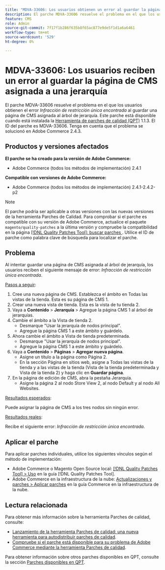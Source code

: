 ```yaml
---
title: "MDVA-33606: Los usuarios obtienen un error al guardar la página de CMS asignada a la jerarquía"
description: El parche MDVA-33606 resuelve el problema en el que los usuarios obtienen el error "Infracción de restricción única encontrada" al guardar una página de CMS asignada al árbol de jerarquía. Este parche está disponible cuando está instalada la [Quality Patches Tool (QPT)](https://experienceleague.adobe.com/en/docs/commerce-knowledge-base/kb/announcements/commerce-announcements/magento-quality-patches-released-new-tool-to-self-serve-quality-patches) 1.1.3. El ID del parche es MDVA-33606. Tenga en cuenta que el problema se solucionó en Adobe Commerce 2.4.3.
feature: CMS
role: Admin
source-git-commit: 7f17f1b286f635b8f65ac877e9de5f1d1a6a6461
workflow-type: tm+mt
source-wordcount: '529'
ht-degree: 0%

---
```


# MDVA-33606: Los usuarios reciben un error al guardar la página de CMS asignada a una jerarquía

El parche MDVA-33606 resuelve el problema en el que los usuarios obtienen el error *Infracción de restricción única encontrada* al guardar una página de CMS asignada al árbol de jerarquía. Este parche está disponible cuando está instalada la [Herramienta de parches de calidad (QPT)](https://experienceleague.adobe.com/en/docs/commerce-knowledge-base/kb/announcements/commerce-announcements/magento-quality-patches-released-new-tool-to-self-serve-quality-patches) 1.1.3. El ID del parche es MDVA-33606. Tenga en cuenta que el problema se solucionó en Adobe Commerce 2.4.3.

## Productos y versiones afectados

**El parche se ha creado para la versión de Adobe Commerce:**

* Adobe Commerce (todos los métodos de implementación) 2.4.1

**Compatible con versiones de Adobe Commerce:**

* Adobe Commerce (todos los métodos de implementación) 2.4.1-2.4.2-p2

>[!NOTE]
>
>El parche podría ser aplicable a otras versiones con las nuevas versiones de la herramienta Parches de Calidad. Para comprobar si el parche es compatible con su versión de Adobe Commerce, actualice el paquete `magento/quality-patches` a la última versión y compruebe la compatibilidad en la página [[!DNL Quality Patches Tool]: buscar parches ](https://experienceleague.adobe.com/en/docs/commerce-knowledge-base/kb/announcements/commerce-announcements/magento-quality-patches-released-new-tool-to-self-serve-quality-patches). Utilice el ID de parche como palabra clave de búsqueda para localizar el parche.

## Problema

Al intentar guardar una página de CMS asignada al árbol de jerarquía, los usuarios reciben el siguiente mensaje de error: *Infracción de restricción única encontrada*.

<u>Pasos a seguir</u>:

1. Cree una nueva página de CMS. Establezca el ámbito en Todas las vistas de la tienda. Esta es su página de CMS 1.
1. Crear una nueva vista de tienda. Esta es la vista de tu tienda 2.
1. Vaya a **Contenido** > **Jerarquía** > Agregue la página CMS 1 al árbol de jerarquías.
1. Cambie el ámbito a la Vista de tienda 2.
   * Desmarque &quot;Usar la jerarquía de nodos principal&quot;.
   * Agregue la página CMS 1 a este ámbito y guárdelo.
1. Ahora cambie el ámbito a Vista de tienda predeterminada.
   * Desmarque &quot;Usar la jerarquía de nodos principal&quot;.
   * Agregue la página CMS 1 a este ámbito y guárdelo.
1. Vaya a **Contenido** > **Páginas** > **Agregar nueva página**.
   * Asigne un título a la página como Página 2.
   * En la sección Página en sitios web, asigne a Todas las vistas de la tienda y a las vistas de la tienda (Vista de la tienda predeterminada y Vista de la tienda 2) y haga clic en **Guardar página**.
1. En la página de edición de CMS, abra la pestaña Jerarquía.
   * Asigne la página 2 al nodo Store View 2, al nodo Default y al nodo All Websites.

<u>Resultados esperados</u>:

Puede asignar la página de CMS a los tres nodos sin ningún error.

<u>Resultados reales</u>:

Recibe el siguiente error: *Infracción de restricción única encontrada*.

## Aplicar el parche

Para aplicar parches individuales, utilice los siguientes vínculos según el método de implementación:

* Adobe Commerce o Magento Open Source local: [[!DNL Quality Patches Tool] > Uso](/help/tools/quality-patches-tool/usage.md) en la guía [!DNL Quality Patches Tool].
* Adobe Commerce en la infraestructura de la nube: [Actualizaciones y parches > Aplicar parches](https://experienceleague.adobe.com/docs/commerce-cloud-service/user-guide/develop/upgrade/apply-patches.html) en la guía Commerce en la infraestructura de la nube.

## Lectura relacionada

Para obtener más información sobre la herramienta Parches de calidad, consulte:

* [Lanzamiento de la herramienta Parches de calidad: una nueva herramienta para autodistribuir parches de calidad](https://experienceleague.adobe.com/en/docs/commerce-knowledge-base/kb/announcements/commerce-announcements/magento-quality-patches-released-new-tool-to-self-serve-quality-patches).
* [Compruebe si el parche está disponible para su problema de Adobe Commerce mediante la herramienta Parches de calidad](/help/tools/quality-patches-tool/patches-available-in-qpt/check-patch-for-magento-issue-with-magento-quality-patches.md).

Para obtener información sobre otros parches disponibles en QPT, consulte la sección [Parches disponibles en QPT](https://support.magento.com/hc/en-us/sections/360010506631-Patches-available-in-MQP-tool-).
